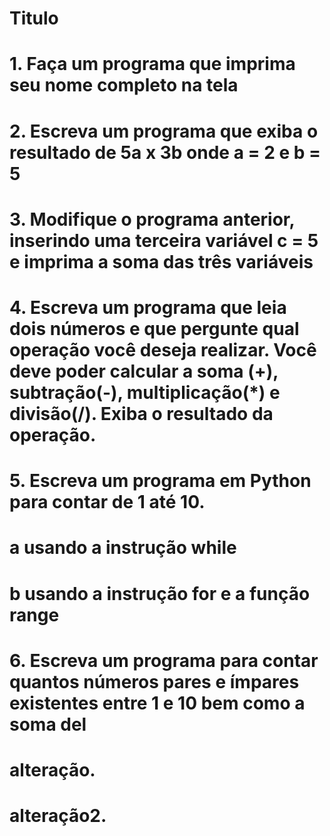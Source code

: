 # Titulo


# 1. Faça um programa que imprima seu nome completo na tela
# 2. Escreva um programa que exiba o resultado de 5a x 3b onde a = 2 e b = 5
# 3. Modifique o programa anterior, inserindo uma terceira variável c = 5 e imprima a soma das três variáveis
# 4. Escreva um programa que leia dois números e que pergunte qual operação você deseja realizar. Você deve poder calcular a soma (+), subtração(-), multiplicação(*) e divisão(/). Exiba o resultado da operação.
# 5. Escreva um programa em Python para contar de 1 até 10.
# a usando a instrução while
# b usando a instrução for e a função range
# 6. Escreva um programa para contar quantos números pares e ímpares existentes entre 1 e 10 bem como a soma del
# alteração.
# alteração2.


